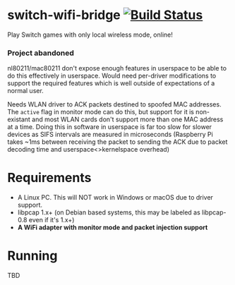 # switch-wifi-bridge [![Build Status](https://cloud.drone.io/api/badges/wafuu-chan/switch-wifi-bridge/status.svg)](https://cloud.drone.io/wafuu-chan/switch-wifi-bridge)
Play Switch games with only local wireless mode, online!

### Project abandoned

nl80211/mac80211 don't expose enough features in userspace to be able to do this effectively in userspace. Would need per-driver modifications to support the required features which is well outside of expectations of a normal user.

Needs WLAN driver to ACK packets destined to spoofed MAC addresses. The `active` flag in monitor mode can do this, but support for it is non-existant and most WLAN cards don't support more than one MAC address at a time.
Doing this in software in userspace is far too slow for slower devices as SIFS intervals are measured in microseconds (Raspberry Pi takes ~1ms between receiving the packet to sending the ACK due to packet decoding time and userspace<>kernelspace overhead)

# Requirements
- A Linux PC. This will NOT work in Windows or macOS due to driver support.
- libpcap 1.x+ (on Debian based systems, this may be labeled as libpcap-0.8 even if it's 1.x+)
- **A WiFi adapter with monitor mode and packet injection support**

# Running
TBD
